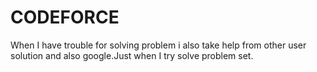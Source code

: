 # CODEFORCE
When I have trouble for solving problem i also take help from other user solution and also google.Just when I try solve problem set.
